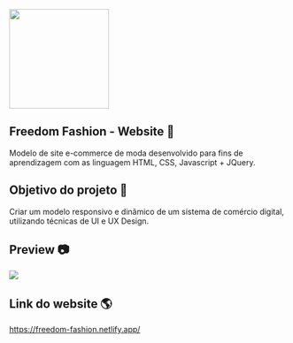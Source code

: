 <img height="180px" src="https://lh3.googleusercontent.com/Az4WDMzOcUMqguxHY3Omphv7fFAXrSz7hlgPSwPmSmDG3f8GnGsS5BRYcWy1pADNwGNbJxRD3AVCWnEcO-NB9YUe3DIkKVxjYtDig0uPa1rHEsmfW-4crFTQVsZQM-ZTDI5zMDb0AVkZDLyvxXAVPSpAnQAzU2FyCVEGn2Od7LD2NhFafJnohqFJyOF8qla1p_7L7t3DUZENEewwa_XzVlQQ9xELbgj532NJOHlpZwLwgF-0sa2zRLT-Xd531BBPoG4ZU_BfAweDdCghZ9ENwlpThdY1cE1SRwUh2aJlxAj0dFIkfgyPvvd5yr0CrLikv71mDXoOBXE3rLskSYJEferE32VoMHwwDXf1npYa8JHAP0Jjc9d5P4n2zE8yluUYfVukMsoPeX-0Mfhe9N532OvHfwBMYyC3l0GBhX9A212Z5Gg4QouT3CX1RTi088H92f624OrHrAASWJv5mqDrKpYyTZH7-B9ANMuy0WEIWX7iyf617-seaorujZZ0kH4-vobP4-933GrwzwxJ4ETvNgZBp9azLUt61IUwjSOlvVBOsnToCMz1CfpXMVPL1Kc6Vv7B1ucTwkKdo62IpQGB11cdf4oDPoO9dj524GwhpSTezJ75hYNAUBLtif1cxp_yjax5hpXiQeWPROlNsYABtnJJa38qSqciATgoN-SUmc9V6iRbz3JMglUYR5r3il5daMl-scwiorgoSsddTbeqdW8=w900-h500-no?authuser=0">

## Freedom Fashion - Website 👚 

Modelo de site e-commerce de moda desenvolvido para fins de aprendizagem com as linguagem HTML, CSS, Javascript + JQuery.

## Objetivo do projeto 🚀

Criar um modelo responsivo e dinâmico de um sistema de comércio digital, utilizando técnicas de UI e UX Design. 

## Preview 📷

<img src="https://lh3.googleusercontent.com/hTgwAF_qaP3JL0zoic_f0k9Cag3xiHM5hxUV_WLEpbJzQ02H4Mtoiwm1qoG5hZW6svF89TsuINy-ofvx5tFfKqazOJvttCHJgByTu4lHQ3Fl8EwGFRy8mFV2MQS0Dm7hwJwhLNW8Wt27dNDAkNwSRQECEoERY_FIxxWAKaClSieQ_R5J37KVUjl-Udhib0iGl2crmfijziGk3On4hhMgCcMQX7jJmwUvuAyZIDRlaATiYRwVdx_bVIZXt3_8gmYUMJMdlYFSoxZtvSkJleLsaYd1JTHEkR9J5MNxsNejT8TnJXJtHnmWZ62064fj8OacxiDXgf3pYq20hE7tVvG4d7jXlCEG9G69sMsZD9utVnYqeD3wHM4ofpoZFGfEiyHzVCjQ8B4tdiwyy0HMaY3LTrrhpaG5jpJKKSwB3VX9ngsRPO-pG1y8_gG3Sq7BVczo2Yn7juQIDczqWLHDauj7pPrj-T2yjtBjugsZk85CJLoEc4AdicBKXyPg79q1JCdLpBXH8DDdREW2xJuEHgQ3Y9u38pUeoln0L4qA1hUl4vAfIH0_wDp_POZQgrf9K7ezCFuS9BzBHr6MfY9OgA0ub0ZIqKD4p-TzQDvjibafWcSVLZJb3Hnn5PMzXHwsrSfRD7UtkJ5O6jCudoHfe4gIU1FGYGKgSnL-_8pnFxn97aPytab6OILH5DB8E6G8vA2kAhMgTDbR-xwIccw9vFoLP2o=w394-h178-no?authuser=0">

## Link do website 🌎

https://freedom-fashion.netlify.app/






